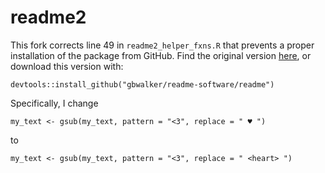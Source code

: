 # readme2

This fork corrects line 49 in `readme2_helper_fxns.R` that prevents a proper installation of the package from GitHub. Find the original version [here](https://github.com/iqss-research/readme-software), or download this version with:

`devtools::install_github("gbwalker/readme-software/readme")`

Specifically, I change

  `my_text <- gsub(my_text, pattern = "<3", replace = " ♥ ")`

to

  `my_text <- gsub(my_text, pattern = "<3", replace = " <heart> ")`
